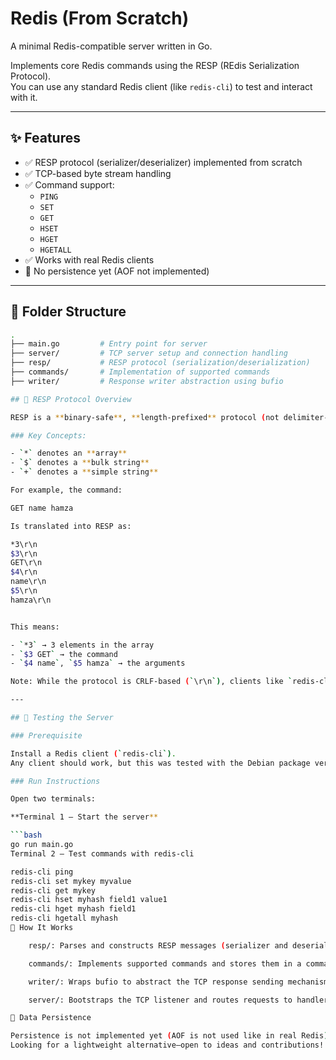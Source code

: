 <!-- Redis server compatible with redis

You can use redis clients for test 

Folder : RESP a complete Serializer and deserializer of Resp protocol which is a binary safe protocol and length prefixed (you can use any character with in it , starts with the full length not a delimiter based protocol )

High level overview of resp :
redis protocol based on request response schema there is a client that sends commands to the server these commands are piped as array with the first element the command and teh rest is args 

Most used (implemented here) commands :
SET , GET , HSET, HGET , HGETALL

Since resp is a length prefixed protocol any message from client start with *[l] with l is a number represents how many bulks or whitespace separated strings are written in fact it's not whitespace but completely new like but it's added automatically you as a user you just write inline so the delimiter is CRLF : \r\n

for example GET name hamza 
is translated to
*3
$3
GET
$4
name
$5
hamza

* means array
$ means bulk (string but not really a string )
+ means the real string 

So on 

writer folder is where the send mechanism is abstracted with a struct and bufio 

The whole protocol is based on TCP so its generally byte-stream based protocol 

commands handlers is where the five commands mentioned above are written ping , set , get .... and saved within a map to access them on the fly 

server folder contains the whole server : TCP linstener , handlers caller etc 

TEST :
pre-requisite : install a redis client in normal cases all of them should work but i tested just the debian based one so far but i guess they can work all 


Open two terminals :

in the first terminal run :
redis-cli ping 
redis-cli set <key> <value>
redis-cli hset <hash> <key> <value>

in the second teminal just run :

go run main.go 



no data persistence implemented yet :
i don;t want to use AOF like the real redis any idea ?? -->
# Redis (From Scratch)

A minimal Redis-compatible server written in Go.

Implements core Redis commands using the RESP (REdis Serialization Protocol).  
You can use any standard Redis client (like `redis-cli`) to test and interact with it.

---

## ✨ Features

- ✅ RESP protocol (serializer/deserializer) implemented from scratch
- ✅ TCP-based byte stream handling
- ✅ Command support:
  - `PING`
  - `SET`
  - `GET`
  - `HSET`
  - `HGET`
  - `HGETALL`
- ✅ Works with real Redis clients
- 🚫 No persistence yet (AOF not implemented)

---

## 📁 Folder Structure

```bash
.
├── main.go         # Entry point for server
├── server/         # TCP server setup and connection handling
├── resp/           # RESP protocol (serialization/deserialization)
├── commands/       # Implementation of supported commands
├── writer/         # Response writer abstraction using bufio

## 🔌 RESP Protocol Overview

RESP is a **binary-safe**, **length-prefixed** protocol (not delimiter-based).

### Key Concepts:

- `*` denotes an **array**
- `$` denotes a **bulk string**
- `+` denotes a **simple string**

For example, the command:

GET name hamza

Is translated into RESP as:

*3\r\n
$3\r\n
GET\r\n
$4\r\n
name\r\n
$5\r\n
hamza\r\n


This means:

- `*3` → 3 elements in the array
- `$3 GET` → the command
- `$4 name`, `$5 hamza` → the arguments

Note: While the protocol is CRLF-based (`\r\n`), clients like `redis-cli` abstract that away—you can write inline commands normally.

---

## 🧪 Testing the Server

### Prerequisite

Install a Redis client (`redis-cli`).  
Any client should work, but this was tested with the Debian package version.

### Run Instructions

Open two terminals:

**Terminal 1 – Start the server**

```bash
go run main.go
Terminal 2 – Test commands with redis-cli

redis-cli ping
redis-cli set mykey myvalue
redis-cli get mykey
redis-cli hset myhash field1 value1
redis-cli hget myhash field1
redis-cli hgetall myhash
🧠 How It Works

    resp/: Parses and constructs RESP messages (serializer and deserializer).

    commands/: Implements supported commands and stores them in a command map.

    writer/: Wraps bufio to abstract the TCP response sending mechanism.

    server/: Bootstraps the TCP listener and routes requests to handlers.

🚧 Data Persistence

Persistence is not implemented yet (AOF is not used like in real Redis).
Looking for a lightweight alternative—open to ideas and contributions!